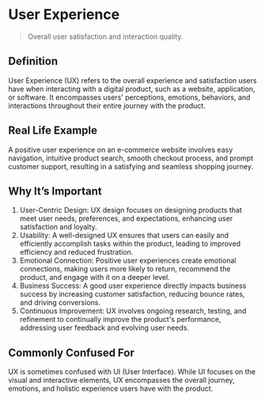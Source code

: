 # User Experience

>Overall user satisfaction and interaction quality.

## Definition

User Experience (UX) refers to the overall experience and satisfaction users have when interacting with a digital product, such as a website, application, or software. It encompasses users' perceptions, emotions, behaviors, and interactions throughout their entire journey with the product.

## Real Life Example

A positive user experience on an e-commerce website involves easy navigation, intuitive product search, smooth checkout process, and prompt customer support, resulting in a satisfying and seamless shopping journey.

## Why It’s Important

1. User-Centric Design: UX design focuses on designing products that meet user needs, preferences, and expectations, enhancing user satisfaction and loyalty.
2. Usability: A well-designed UX ensures that users can easily and efficiently accomplish tasks within the product, leading to improved efficiency and reduced frustration.
3. Emotional Connection: Positive user experiences create emotional connections, making users more likely to return, recommend the product, and engage with it on a deeper level.
4. Business Success: A good user experience directly impacts business success by increasing customer satisfaction, reducing bounce rates, and driving conversions.
5. Continuous Improvement: UX involves ongoing research, testing, and refinement to continually improve the product's performance, addressing user feedback and evolving user needs.

## Commonly Confused For

UX is sometimes confused with UI (User Interface). While UI focuses on the visual and interactive elements, UX encompasses the overall journey, emotions, and holistic experience users have with the product.
